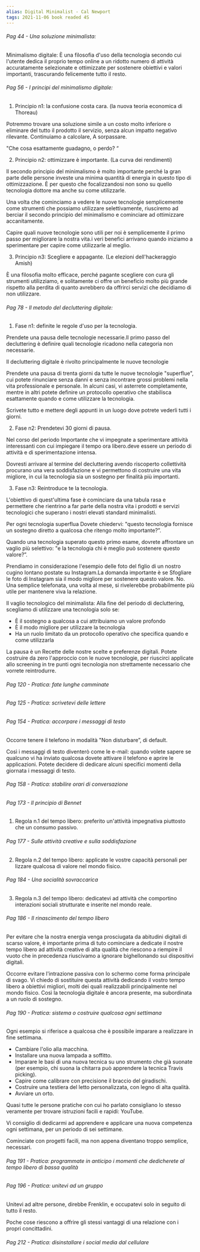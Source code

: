 ```yaml
---
alias: Digital Minimalist - Cal Newport
tags: 2021-11-06 book readed 4S
---
```


###### Pag 44 - Una soluzione minimalista:
Minimalismo digitale: È una filosofia d'uso della tecnologia secondo cui l'utente dedica il proprio tempo online a un ridotto numero di attività accuratamente selezionate e ottimizzate per sostenere obiettivi e valori importanti, trascurando felicemente tutto il resto.

###### Pag 56 - I principi del minimalismo digitale:
 1. Principio n1: la confusione costa cara. (la nuova teoria economica di Thoreau)

Potremmo trovare una soluzione simile a un costo molto inferiore o eliminare del tutto il prodotto il servizio, senza alcun impatto negativo rilevante. Continuiamo a calcolare, A sorpassare.

"Che cosa esattamente guadagno, o perdo? “

2. Principio n2: ottimizzare è importante. (La curva dei rendimenti)

Il secondo principio del minimalismo è molto importante perché la gran parte delle persone investe una minima quantità di energia in questo tipo di ottimizzazione. È per questo che focalizzandosi non sono su quello tecnologia dottore ma anche su come utilizzarle.

Una volta che cominciamo a vedere le nuove tecnologie semplicemente come strumenti che possiamo utilizzare selettivamente, riusciremo ad berciar il secondo principio del minimalismo e cominciare ad ottimizzare accanitamente.

Capire quali nuove tecnologie sono utili per noi è semplicemente il primo passo per migliorare la nostra vita.i veri benefici arrivano quando iniziamo a sperimentare per capire come utilizzarle al meglio.

3. Principio n3: Scegliere e appagante. (Le elezioni dell'hackeraggio Amish)

È una filosofia molto efficace, perché pagante scegliere con cura gli strumenti utilizziamo, e solitamente ci offre un beneficio molto più grande rispetto alla perdita di quanto avrebbero da offrirci servizi che decidiamo di non utilizzare.

###### Pag 78 - Il metodo del decluttering digitale:
1. Fase n1: definite le regole d'uso per la tecnologia.

Prendete una pausa delle tecnologie necessarie.Il primo passo del decluttering è definire quali tecnologie ricadono nella categoria non necessarie.

Il decluttering digitale è rivolto principalmente le nuove tecnologie

Prendete una pausa di trenta giorni da tutte le nuove tecnologie "superflue", cui potete rinunciare senza danni e senza incontrare grossi problemi nella vita professionale e personale. In alcuni casi, vi asterrete completamente, mentre in altri potete definire un protocollo operativo che stabilisca esattamente quando e come utilizzare la tecnologia.

Scrivete tutto e mettere degli appunti in un luogo dove potrete vederli tutti i giorni.

 2. Fase n2: Prendetevi 30 giorni di pausa.

Nel corso del periodo Importante che vi impegnate a sperimentare attività interessanti con cui impiegare il tempo ora libero.deve essere un periodo di attività e di sperimentazione intensa.

Dovresti arrivare al termine del decluttering avendo riscoperto collettività procurano una vera soddisfazione e vi permettono di costruire una vita migliore, in cui la tecnologia sia un sostegno per finalità più importanti.

 3. Fase n3: Reintroduce te la tecnologia.

L'obiettivo di quest'ultima fase è cominciare da una tabula rasa e permettere che rientrino a far parte della nostra vita i prodotti e servizi tecnologici che superano i nostri elevati standard minimalisti.

Per ogni tecnologia superflua Dovete chiedervi: "questo tecnologia fornisce un sostegno diretto a qualcosa che ritengo molto importante?”.

Quando una tecnologia superato questo primo esame, dovrete affrontare un vaglio più selettivo: "e la tecnologia chi è meglio può sostenere questo valore?”.

Prendiamo in considerazione l'esempio delle foto del figlio di un nostro cugino lontano postate su Instagram.La domanda importante è se Sfogliare le foto di Instagram sia il modo migliore per sostenere questo valore. No. Una semplice telefonata, una volta al mese, si rivelerebbe probabilmente più utile per mantenere viva la relazione.

Il vaglio tecnologico del minimalista: Alla fine del periodo di decluttering, scegliamo di utilizzare una tecnologia solo se:

- È il sostegno a qualcosa a cui attribuiamo un valore profondo
- È il modo migliore per utilizzare la tecnologia
- Ha un ruolo limitato da un protocollo operativo che specifica quando e come utilizzarla

La pausa è un Recette delle nostre scelte e preferenze digitali. Potete costruire da zero l'approccio con le nuove tecnologie, per riuscirci applicate allo screening in tre punti ogni tecnologia non strettamente necessario che vorrete reintrodurre.

###### Pag 120 - Pratica: fate lunghe camminate

###### Pag 125 - Pratica: scrivetevi delle lettere

###### Pag 154 - Pratica: accorpare i messaggi di testo
Occorre tenere il telefono in modalità "Non disturbare”, di default.

Così i messaggi di testo diventerò come le e-mail: quando volete sapere se qualcuno vi ha inviato qualcosa dovete attivare il telefono e aprire le applicazioni. Potete decidere di dedicare alcuni specifici momenti della giornata i messaggi di testo.

###### Pag 158 - Pratica: stabilire orari di conversazione

###### Pag 173 - Il principio di Bennet
1. Regola n.1 del tempo libero: preferito un'attività impegnativa piuttosto che un consumo passivo.

###### Pag 177 - Sulle attività creative e sulla soddisfazione
2. Regola n.2 del tempo libero: applicate le vostre capacità personali per lizzare qualcosa di valore nel mondo fisico.

###### Pag 184 - Una socialità sovraccarica
3. Regola n.3 del tempo libero: dedicatevi ad attività che comportino interazioni sociali strutturate e inserite nel mondo reale.

###### Pag 186 - Il rinascimento del tempo libero
Per evitare che la nostra energia venga prosciugata da abitudini digitali di scarso valore, è importante prima di tuto cominciare a dedicate il nostre tempo libero ad attività creative di alta qualità che riescono a riempire il vuoto che in precedenza riuscivamo a ignorare bighellonando sui dispositivi digitali.

Occorre evitare l'intrazione passiva con lo schermo come forma principale di svago. Vi chiedo di sostituire questa attività dedicando il vostro tempo libero a obiettivi migliori, molti dei quali realizzabili principalmente nel mondo fisico. Così la tecnologia digitale è ancora presente, ma subordinata a un ruolo di sostegno.

###### Pag 190 - Pratica: sistema o costruire qualcosa ogni settimana
Ogni esempio si riferisce a qualcosa che è possibile imparare a realizzare in fine settimana.

- Cambiare l'olio alla macchina.
- Installare una nuova lampada a soffitto.
- Imparare le basi di una nuova tecnica su uno strumento che già suonate (per esempio, chi suona la chitarra può apprendere la tecnica Travis picking).
- Capire come calibrare con precisione il braccio del giradischi.
- Costruire una testiera del letto personalizzata, con legno di alta qualità.
- Avviare un orto.

Quasi tutte le persone pratiche con cui ho parlato consigliano lo stesso veramente per trovare istruzioni facili e rapidi: YouTube.

Vi consiglio di dedicarmi ad apprendere e applicare una nuova competenza ogni settimana, per un periodo di sei settimane.

Cominciate con progetti facili, ma non appena diventano troppo semplice, necessari.

###### Pag 191 - Pratica: programmate in anticipo i momenti che dedicherete al tempo libero di bassa qualità

###### Pag 196 - Pratica: unitevi ad un gruppo
Unitevi ad altre persone, direbbe Frenklin, e occupatevi solo in seguito di tutto il resto. 

Poche cose riescono a offrire gli stessi vantaggi di una relazione con i propri concittadini.

###### Pag 212 - Pratica: disinstallare i social media dal cellulare